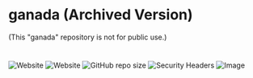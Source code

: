 # ganada (Archived Version)
(This "ganada" repository is not for public use.)
#
![Website](https://img.shields.io/website?label=Main%20Version&style=for-the-badge&url=https%3A%2F%2Fganadaproject.com)
![Website](https://img.shields.io/website?label=archived%20version&style=for-the-badge&url=https%3A%2F%2Fchungboklee.github.io%2Fganada)
![GitHub repo size](https://img.shields.io/github/repo-size/Ganada-Project/Ganada-Project.github.io?style=for-the-badge)
![Security Headers](https://img.shields.io/security-headers?style=for-the-badge&url=https%3A%2F%2Fchungboklee.github.io%2Fganada)
![Image](https://chungboklee.github.io/ganada/images/socialshare.png)
